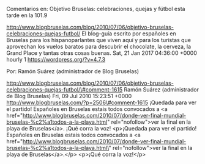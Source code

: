 Comentarios en: Objetivo Bruselas: celebraciones, quejas y fútbol esta
tarde en la 101.9

http://www.blogbruselas.com/blog/2010/07/06/objetivo-bruselas-celebraciones-quejas-futbol/
El blog-guía escrito por españoles en Bruselas para los hispanoparlantes
que viven aquí y para los turistas que aprovechan los vuelos baratos
para descubrir el chocolate, la cerveza, la Grand Place y tantas otras
cosas buenas. Sat, 21 Jan 2017 04:36:00 +0000 hourly 1
https://wordpress.org/?v=4.7.3

Por: Ramón Suárez (administrador de Blog Bruselas)

http://www.blogbruselas.com/blog/2010/07/06/objetivo-bruselas-celebraciones-quejas-futbol/\#comment-1615
Ramón Suárez (administrador de Blog Bruselas) Fri, 09 Jul 2010 15:23:51
+0000 http://www.blogbruselas.com/?p=2506\#comment-1615 ¡Quedada para
ver el partido! Españoles en Bruselas estais todos convocados a &lt;a
href=&quot;http://www.blogbruselas.com/2010/07/donde-ver-final-mundial-bruselas-%c2%a1todos-a-la-playa.html&quot;
rel=&quot;nofollow&quot;&gt;ver la final en la playa de
Bruselas&lt;/a&gt;. ¡Qué corra la voz! \<p\>¡Quedada para ver el
partido! Españoles en Bruselas estais todos convocados a \<a
href=\"http://www.blogbruselas.com/2010/07/donde-ver-final-mundial-bruselas-%c2%a1todos-a-la-playa.html\"
rel=\"nofollow\"\>ver la final en la playa de Bruselas\</a\>.\</p\>
\<p\>¡Qué corra la voz!\</p\>
